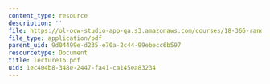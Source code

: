 ```yaml
---
content_type: resource
description: ''
file: https://ol-ocw-studio-app-qa.s3.amazonaws.com/courses/18-366-random-walks-and-diffusion-fall-2006/1ec404b8348e2447fa41ca145ea83234_lecture16.pdf
file_type: application/pdf
parent_uid: 9d04499e-d235-e70a-2c44-99ebecc6b597
resourcetype: Document
title: lecture16.pdf
uid: 1ec404b8-348e-2447-fa41-ca145ea83234
---
```

